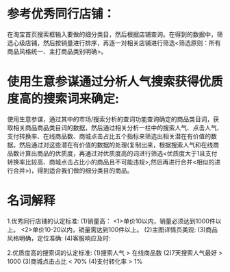 # 参考优秀同行店铺：
在淘宝首页搜索框输入要做的细分类目，然后根据店铺查询。在得到的数据中，筛选心级店铺，然后按销量进行排序，再逐一对相关店铺进行筛选<筛选原则：所有商品风格统一、主打商品类别明确>。
  
# 使用生意参谋通过分析人气搜索获得优质度高的搜索词来确定:
使用生意参谋，通过其中的市场/搜索分析的查词功能查询确定的商品类目词，获取相关商品商品类目词的数据，然后通过相关分析一栏中的搜索人气、点击人气、支付转换率、在线商品数、商城点击占比五个指标来筛选出相关潜在有价值的数据。然后通过对这些潜在有价值的数据的处理(复制出来，根据搜索人气和在线商品数计算出商品的优质度，再通过对优质度高的词进行筛选<优质度大于1且支付转换率比较高、商城点击占比小的商品且不可能违规>,然后再进行合并<相似的进行合并>)，得到适合我们做的细分类目的商品。

# 名词解释
1.优秀同行店铺的认定标准:
  (1)销量高：
     <1>单价10以内，销量必须达到1000件以上。
     <2>单价10-20以内，销量需达到100件以上。
  (2)主图详情页美观:
  (3)商品风格明确，定位准确:
  (4)客服响应及时:
  
2.优质度高的搜索词的认定标准:
  (1)搜索人气 > 在线商品数
  (2)7天搜索人气最好 > 1000
  (3)商城点击占比 < 70%
  (4)支付转化率 > 1%

